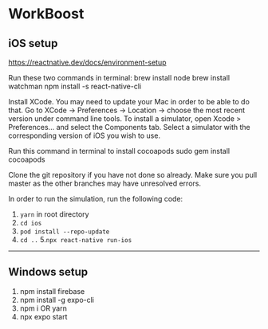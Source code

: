 # WorkBoost

## iOS setup
https://reactnative.dev/docs/environment-setup

Run these two commands in terminal:
  brew install node
  brew install watchman
  npm install -s react-native-cli

Install XCode. You may need to update your Mac in order to be able to do that.
Go to XCode -> Preferences -> Location -> choose the most recent version under command line tools.
To install a simulator, open Xcode > Preferences... and select the Components tab. Select a simulator with the corresponding version of iOS you wish to use.

Run this command in terminal to install cocoapods
  sudo gem install cocoapods

Clone the git repository if you have not done so already. Make sure you pull master as the other branches may have unresolved errors.

In order to run the simulation, run the following code:
   1. `yarn` in root directory
   2. `cd ios`
   3. `pod install --repo-update`
   4. `cd ..`
   5.`npx react-native run-ios`
  
---
## Windows setup

1. npm install firebase
2. npm install -g expo-cli
3. npm i OR yarn
4. npx expo start

